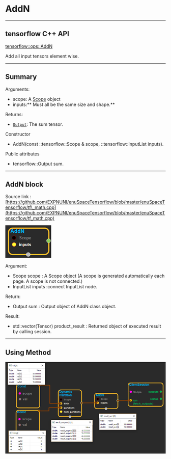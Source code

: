 # AddN

---

## tensorflow C++ API

[tensorflow::ops::AddN](https://www.tensorflow.org/api_docs/cc/class/tensorflow/ops/add-n)

Add all input tensors element wise.

---

## Summary

Arguments:

* scope: A [Scope](https://www.tensorflow.org/api_docs/cc/class/tensorflow/scope.html#classtensorflow_1_1_scope) object
* inputs:** Must all be the same size and shape.**

Returns:

* [`Output`](https://www.tensorflow.org/api_docs/cc/class/tensorflow/output.html#classtensorflow_1_1_output): The sum tensor.

Constructor

* AddN\(const ::tensorflow::Scope & scope, ::tensorflow::InputList inputs\).

Public attributes

* tensorflow::Output sum.

---

## AddN block

Source link : [https://github.com/EXPNUNI/enuSpaceTensorflow/blob/master/enuSpaceTensorflow/tf\_math.cpp](https://github.com/EXPNUNI/enuSpaceTensorflow/blob/master/enuSpaceTensorflow/tf_math.cpp)

![](/assets/math_AddN_Symbol.png)

Argument:

* Scope scope : A Scope object \(A scope is generated automatically each page. A scope is not connected.\)
* InputList inputs :connect  InputList node.

Return:

* Output sum : Output object of AddN class object.

Result:

* std::vector\(Tensor\) product\_result : Returned object of executed result by calling session.

---

## Using Method

![](/assets/math_AddN_Method.png)

